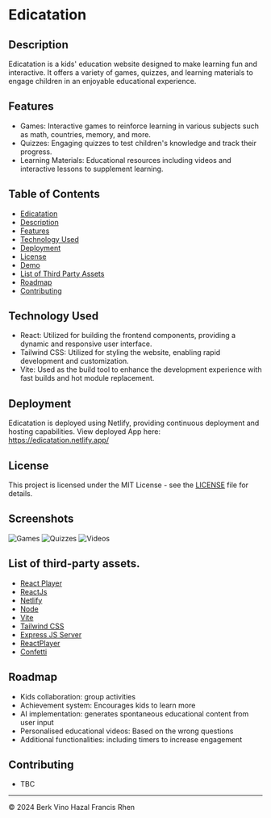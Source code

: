 # Edicatation

## Description

Edicatation is a kids' education website designed to make learning fun and interactive. It offers a variety of games, quizzes, and learning materials to engage children in an enjoyable educational experience.


## Features
- Games: Interactive games to reinforce learning in various subjects such as math, countries, memory, and more.
- Quizzes: Engaging quizzes to test children's knowledge and track their progress.
- Learning Materials: Educational resources including videos and interactive lessons to supplement learning.

## Table of Contents

-   [Edicatation](#edicatation)
-   [Description](#decription)
-   [Features](#features)
-   [Technology Used](#technology-used)
-   [Deployment](#deployment)
-   [License](#license)
-   [Demo](#demo)
-   [List of Third Party Assets](#list-of-third-party-assets)
-   [Roadmap](#roadmap)
-   [Contributing](#contributing)


## Technology Used
- React: Utilized for building the frontend components, providing a dynamic and responsive user interface.
- Tailwind CSS: Utilized for styling the website, enabling rapid development and customization.
- Vite: Used as the build tool to enhance the development experience with fast builds and hot module replacement.


## Deployment
Edicatation is deployed using Netlify, providing continuous deployment and hosting capabilities.
View deployed App here: https://edicatation.netlify.app/

## License
This project is licensed under the MIT License - see the [LICENSE](https://github.com/mdtoy-dev/Edicatation?tab=MIT-1-ov-file) file for details.

## Screenshots
![Games](https://via.placeholder.com/468x300?text=App+Screenshot+Here)
![Quizzes](https://via.placeholder.com/468x300?text=App+Screenshot+Here)
![Videos](https://via.placeholder.com/468x300?text=App+Screenshot+Here)

## List of third-party assets.

-   [React Player](https://www.npmjs.com/package/react-player)
-   [ReactJs](https://react.dev/)
-   [Netlify](https://www.netlify.com/)
-   [Node](https://nodejs.org/en)
-   [Vite](https://vitejs.dev/)
-   [Tailwind CSS](https://tailwindcss.com/)
-   [Express JS Server](https://expressjs.com/en/starter/hello-world.html)
-   [ReactPlayer](https://www.npmjs.com/package/react-player)
-   [Confetti](https://www.npmjs.com/package/react-confetti)


## Roadmap
- Kids collaboration: group activities
- Achievement system: Encourages kids to learn more
- AI implementation: generates spontaneous educational content from user input
- Personalised educational videos: Based on the wrong questions
- Additional functionalities: including timers to increase engagement

## Contributing
- TBC

---

© 2024       Berk Vino Hazal Francis Rhen


